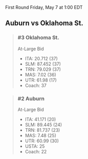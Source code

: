 First Round
Friday, May 7 at 1:00 EDT
## Auburn vs Oklahoma St.

> ### #3 Oklahoma St.  
> At-Large Bid  
> - ITA: 20.712 (37)  
> - SLM: 87.452 (37)  
> - TRN: 79.029 (37)  
> - MAS: 7.02 (36)  
> - UTR: 61.98 (17)  
> - Coach: 37  

> ### #2 Auburn  
> At-Large Bid  
> - ITA: 41.171 (20)  
> - SLM: 89.445 (24)  
> - TRN: 81.737 (23)  
> - MAS: 7.48 (25)  
> - UTR: 60.99 (30)  
> - USTA: 25  
> - Coach: 22  
